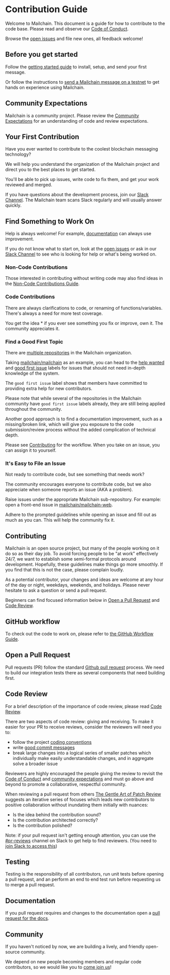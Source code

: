 # Contribution Guide

Welcome to Mailchain. This document is a guide for how to contribute to the code base. Please read and observe our [Code of Conduct][code_of_conduct].

Browse the [open issues][open_issues] and file new ones, all feedback welcome!

## Before you get started

Follow the [getting started guide][getting_started] to install, setup, and send your first message.

Or follow the instructions to [send a Mailchain message on a testnet][docs_mailchain_testnet] to get hands on experience using Mailchain.

## Community Expectations

Mailchain is a community project. Please review the [Community Expectations](expectations.md) for an understanding of code and review expectations.

## Your First Contribution

Have you ever wanted to contribute to the coolest blockchain messaging technology?

We will help you understand the organization of the Mailchain project and direct you to the best places to get started.

You'll be able to pick up issues, write code to fix them, and get your work reviewed and merged.

If you have questions about the development process, join our [Slack Channel][communication_slack].  The Mailchain team scans Slack regularly and will usually answer quickly.

## Find Something to Work On

Help is always welcome! For example, [documentation](https://docs.mailchain.xyz) can always use improvement.

If you do not know what to start on, look at the [open issues](https://github.com/mailchain/mailchain/issues) or ask in our [Slack Channel][communication_slack] to see who is looking for help or what's being worked on.

### Non-Code Contributions

Those interested in contributing without writing code may also find ideas in the [Non-Code Contributions Guide](non-code-contributions.md).

### Code Contributions

There are always clarifications to code, or renaming of functions/variables. There's always a need for more test coverage.

You get the idea * if you ever see something you fix or improve, own it. The community appreciates it.

### Find a Good First Topic

There are [multiple repositories](https://github.com/mailchain/) in the Mailchain organization.

Taking [mailchain/mailchain](https://github.com/mailchain/mailchain) as an example, you can head to the [help wanted](https://github.com/mailchain/mailchain/issues?utf8=%E2%9C%93&q=is%3Aissue+is%3Aopen+label%3A%22help+wanted%22) and [good first issue](https://github.com/mailchain/mailchain/issues?q=is%3Aissue+is%3Aopen+label%3A%22good+first+issue%22) labels for issues that should not need in-depth knowledge of the system.

The `good first issue` label shows that members have committed to providing extra help for new contributors.

Please note that while several of the repositories in the Mailchain community have `good first issue` labels already, they are still being applied throughout the community.

Another good approach is to find a documentation improvement, such as a missing/broken link, which will give you exposure to the code submission/review process without the added complication of technical depth.

Please see [Contributing](#contributing) for the workflow. When you take on an issue, you can assign it to yourself.

### It's Easy to File an Issue

Not ready to contribute code, but see something that needs work?

The community encourages everyone to contribute code, but we also appreciate when someone reports an issue (AKA a problem).

Raise issues under the appropriate Mailchain sub-repository. For example: open a front-end issue in [mailchain/mailchain-web](https://github.com/mailchain/mailchain-web).

Adhere to the prompted guidelines while opening an issue and fill out as much as you can. This will help the community fix it.

## Contributing

Mailchain is an open source project, but many of the people working on it do so as their day job. To avoid forcing people to be "at work" effectively 24/7, we want to establish some semi-formal protocols around development. Hopefully, these guidelines make things go more smoothly. If you find that this is not the case, please complain loudly.

As a potential contributor, your changes and ideas are welcome at any hour of the day or night, weekdays, weekends, and holidays. Please never hesitate to ask a question or send a pull request.

Beginners can find focused information below in [Open a Pull Request](#open-a-pull-request) and [Code Review](#code-review).

## GitHub workflow

To check out the code to work on, please refer to [the GitHub Workflow Guide](./github-workflow.md).

## Open a Pull Request

Pull requests (PR) follow the standard [Github pull request](https://help.github.com/articles/about-pull-requests/) process. We need to build our integration tests there as several components that need building first.

## Code Review

For a brief description of the importance of code review, please read [Code Review](/contributions/expectations.md#code-review).  

There are two aspects of code review: giving and receiving.
To make it easier for your PR to receive reviews, consider the reviewers will need you to:

* follow the project [coding conventions](./coding-conventions.md)
* write [good commit messages](https://chris.beams.io/posts/git-commit/)
* break large changes into a logical series of smaller patches which individually make easily understandable changes, and in aggregate solve a broader issue

Reviewers are highly encouraged the people giving the review to revisit the [Code of Conduct](/code-of-conduct.md) and [community expectations](./expectations.md) and must go above and beyond to promote a collaborative, respectful community.

When reviewing a pull request from others [The Gentle Art of Patch Review](http://sage.thesharps.us/2014/09/01/the-gentle-art-of-patch-review/) suggests an iterative series of focuses which leads new contributors to positive collaboration without inundating them initially with nuances:

* Is the idea behind the contribution sound?
* Is the contribution architected correctly?
* Is the contribution polished?

Note: if your pull request isn't getting enough attention, you can use the [#pr-reviews][pr-reviews-slack] channel on Slack to get help to find reviewers. (You need to [join Slack to access this][slack_join])

## Testing

Testing is the responsibility of all contributors, run unit tests before opening a pull request, and an perform an end to end test run before requesting us to merge a pull request.

## Documentation

If you pull request requires and changes to the documentation open a [pull request for the docs](https://github.com/mailchain/docs.mailchain.xyz/).

## Community

If you haven't noticed by now, we are building a lively, and friendly open-source community.

We depend on new people becoming members and regular code contributors, so we would like you to [come join us][communication_slack]!

[code_of_conduct]: </code-of-conduct.md>
[communication_slack]: </communication#slack>
[docs_mailchain_testnet]: <https://docs.mailchain.xyz/development/sending-testnet-messages>
[getting_started]: <https://docs.mailchain.xyz/getting-started>
[open_issues]: <https://github.com/mailchain/mailchain/issues>
[slack_join]: <https://join.slack.com/t/mailchain/shared_invite/enQtODgzNjIxMTEwODY1LWI3ZTU2MTBiODFhMmZmZmU5ODhmNzk4ZWFjM2ZkZTE5ZTNjNGZjMjU2NGY1MmM0ZjkwNzM5OTk4YTk4ZmZkN2E>
[pr-reviews-slack]: <https://mailchain.slack.com/messages/pr-reviews>
